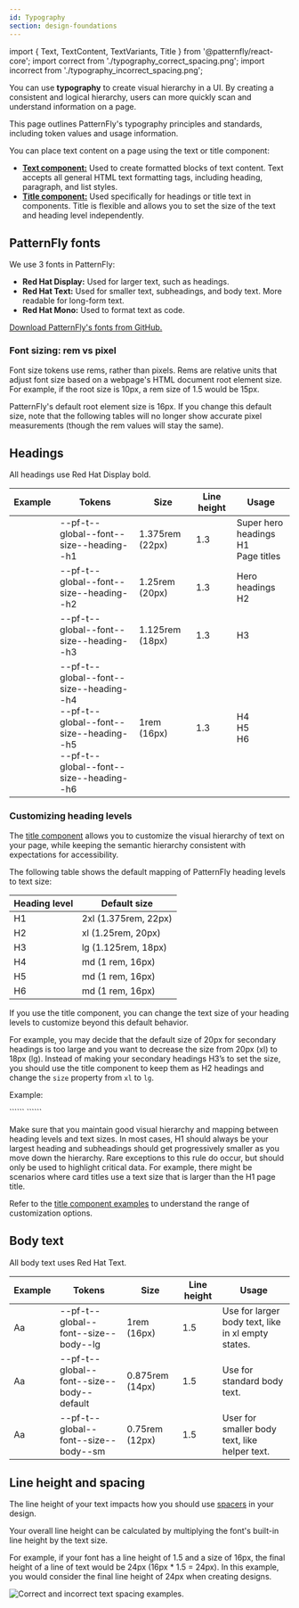 ```yaml
---
id: Typography
section: design-foundations
---
```


import { Text, TextContent, TextVariants, Title } from '@patternfly/react-core';
import correct from './typography_correct_spacing.png';
import incorrect from './typography_incorrect_spacing.png';

You can use **typography** to create visual hierarchy in a UI. By creating a consistent and logical hierarchy, users can more quickly scan and understand information on a page.

This page outlines PatternFly's typography principles and standards, including token values and usage information.

You can place text content on a page using the text or title component: 
- **[Text component:](/components/text)** Used to create formatted blocks of text content. Text accepts all general HTML text formatting tags, including heading, paragraph, and list styles.
- **[Title component:](/components/title)** Used specifically for headings or title text in components. Title is flexible and allows you to set the size of the text and heading level independently.

## PatternFly fonts

We use 3 fonts in PatternFly:
- **Red Hat Display:** Used for larger text, such as headings.
- **Red Hat Text:** Used for smaller text, subheadings, and body text. More readable for long-form text. 
- **Red Hat Mono:** Used to format text as code.

[Download PatternFly's fonts from GitHub.](https://github.com/RedHatOfficial/RedHatFont)

### Font sizing: rem vs pixel

Font size tokens use rems, rather than pixels. Rems are relative units that adjust font size based on a webpage's HTML document root element size. For example, if the root size is 10px, a rem size of 1.5 would be 15px.

PatternFly's default root element size is 16px. If you change this default size, note that the following tables will no longer show accurate pixel measurements (though the rem values will stay the same). 

## Headings 

All headings use Red Hat Display bold.

| Example | Tokens | Size | Line height | Usage | 
| --- | --- | --- | --- | --- |
| <Title headingLevel="h5" size='2xl'> Aa </Title> | --pf-t--global--font--size--heading--h1 | 1.375rem (22px) | 1.3 | Super hero headings <br /> H1 <br /> Page titles |
| <Title headingLevel="h5" size='xl'> Aa </Title>  | --pf-t--global--font--size--heading--h2 | 1.25rem (20px) | 1.3 | Hero headings <br /> H2 |
| <Title headingLevel="h5" size='lg'> Aa </Title>  | --pf-t--global--font--size--heading--h3 | 1.125rem (18px) | 1.3 | H3 |
| <Title headingLevel="h5" size='md'> Aa </Title>  | --pf-t--global--font--size--heading--h4 <br /> --pf-t--global--font--size--heading--h5 <br /> --pf-t--global--font--size--heading--h6 |1rem (16px) | 1.3 | H4 <br /> H5 <br /> H6 |

### Customizing heading levels
The [title component](/components/title) allows you to customize the visual hierarchy of text on your page, while keeping the semantic hierarchy consistent with expectations for accessibility. 

The following table shows the default mapping of PatternFly heading levels to text size:

| Heading level | Default size |
|----|-----------|
| H1 | 2xl (1.375rem, 22px)|
| H2 | xl (1.25rem, 20px) |
| H3 | lg (1.125rem, 18px) |
| H4 | md (1 rem, 16px) |
| H5 | md (1 rem, 16px) |
| H6 | md (1 rem, 16px) |

If you use the title component, you can change the text size of your heading levels to customize beyond this default behavior.

For example, you may decide that the default size of 20px for secondary headings is too large and you want to decrease the size from 20px (xl) to 18px (lg). Instead of making your secondary headings H3’s to set the size, you should use the title component to keep them as H2 headings and change the `size` property from `xl` to `lg`. 

Example: 

<Title headingLevel="h2"> This is a default "xl" H2. </Title>
```<Title headingLevel="h2" size='lg'> Aa </Title>```

<Title headingLevel="h2" size='lg'> This is a customized "lg" H2. </Title>
```<Title headingLevel="h2" size='lg'> Aa </Title>```

Make sure that you maintain good visual hierarchy and mapping between heading levels and text sizes. In most cases, H1 should always be your largest heading and subheadings should get progressively smaller as you move down the hierarchy. Rare exceptions to this rule do occur, but should only be used to highlight critical data. For example, there might be scenarios where card titles use a text size that is larger than the H1 page title. 

Refer to the [title component examples](/components/title#custom-sizes) to understand the range of customization options.

## Body text

All body text uses Red Hat Text.

| Example | Tokens | Size | Line height | Usage | 
| --- | --- | --- | --- | --- |
|<p style="font-size:16px">Aa</p>  | --pf-t--global--font--size--body--lg | 1rem (16px) | 1.5 | Use for larger body text, like in xl empty states.  |
| <TextContent><Text component={TextVariants.p}>Aa</Text></TextContent> | --pf-t--global--font--size--body--default | 0.875rem (14px) | 1.5 | Use for standard body text. |
| <TextContent><Text component={TextVariants.small}>Aa</Text></TextContent>  | --pf-t--global--font--size--body--sm | 0.75rem (12px) | 1.5 | User for smaller body text, like helper text. |

## Line height and spacing
The line height of your text impacts how you should use [spacers](/design-foundations/spacers) in your design. 

Your overall line height can be calculated by multiplying the font's built-in line height by the text size. 

For example, if your font has a line height of 1.5 and a size of 16px, the final height of a line of text would be 24px (16px * 1.5 = 24px). In this example, you would consider the final line height of 24px when creating designs. 

![Correct and incorrect text spacing examples.](./line-height.png)
